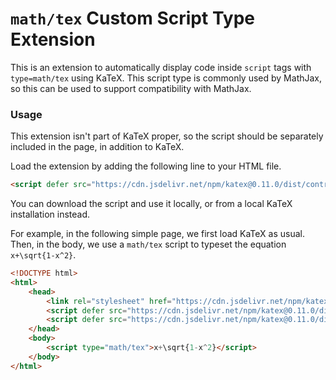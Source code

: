 # `math/tex` Custom Script Type Extension

This is an extension to automatically display code inside `script` tags with `type=math/tex` using KaTeX.
This script type is commonly used by MathJax, so this can be used to support compatibility with MathJax.

### Usage

This extension isn't part of KaTeX proper, so the script should be separately
included in the page, in addition to KaTeX.

Load the extension by adding the following line to your HTML file.

```html
<script defer src="https://cdn.jsdelivr.net/npm/katex@0.11.0/dist/contrib/mathtex-script-type.min.js" integrity="sha384-LJ2FmexL77rmGm6SIpxq7y+XA6bkLzGZEgCywzKOZG/ws4va9fUVu2neMjvc3zdv" crossorigin="anonymous"></script>
```
You can download the script and use it locally, or from a local KaTeX installation instead.

For example, in the following simple page, we first load KaTeX as usual.
Then, in the body, we use a `math/tex` script to typeset the equation `x+\sqrt{1-x^2}`.


```html
<!DOCTYPE html>
<html>
    <head>
        <link rel="stylesheet" href="https://cdn.jsdelivr.net/npm/katex@0.11.0/dist/katex.min.css" integrity="sha384-BdGj8xC2eZkQaxoQ8nSLefg4AV4/AwB3Fj+8SUSo7pnKP6Eoy18liIKTPn9oBYNG" crossorigin="anonymous">
        <script defer src="https://cdn.jsdelivr.net/npm/katex@0.11.0/dist/katex.min.js" integrity="sha384-JiKN5O8x9Hhs/UE5cT5AAJqieYlOZbGT3CHws/y97o3ty4R7/O5poG9F3JoiOYw1" crossorigin="anonymous"></script>
        <script defer src="https://cdn.jsdelivr.net/npm/katex@0.11.0/dist/contrib/mathtex-script-type.min.js" integrity="sha384-LJ2FmexL77rmGm6SIpxq7y+XA6bkLzGZEgCywzKOZG/ws4va9fUVu2neMjvc3zdv" crossorigin="anonymous"></script>
    </head>
    <body>
        <script type="math/tex">x+\sqrt{1-x^2}</script>
    </body>
</html>
```

<!-- TODO: uncomment when releasing a new version
ECMAScript module is also available:
```html
<script type="module" src="https://cdn.jsdelivr.net/npm/katex@0.11.0/dist/contrib/mathtex-script-type.mjs" integrity="sha384-qc7HqE4GHbr2H9R+C8mTSdJmkkZ9E1bkIRyRrxMsoj3dcbGjILzoXJGcBGGns1bk" crossorigin="anonymous"></script>
```` -->
